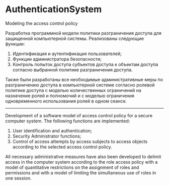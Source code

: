 # AuthenticationSystem
Modeling the access control policy

Разработка программной модели политики разграничения доступа для защищенной компьютерной системы. 
Реализованы следующие функции:
1) Идентификация и аутентификация пользователей;
2) Функции администратора безопасности;
3) Контроль попыток доступа субъектов доступа к объектам доступа согласно выбранной политике разграничения доступа.

Также были разработаны все необходимые административные  меры по разграничению доступа в компьютерной системе согласно ролевой политике доступа 
с моделью количественных ограничений  на назначение ролей и полномочий и с моделью ограничения одновременного использования ролей в одном сеансе.

_____________________________________________________________________________________________________________________________________________________

Development of a software model of access control policy for a secure computer system.
The following functions are implemented:
1) User identification and authentication;
2) Security Administrator functions;
3) Control of access attempts by access subjects to access objects according to the selected access control policy.

All necessary administrative measures have also been developed to delimit access in the computer system according to the role access policy with 
a model of quantitative restrictions on the assignment of roles and permissions and with a model of limiting the simultaneous use of roles in one session.
